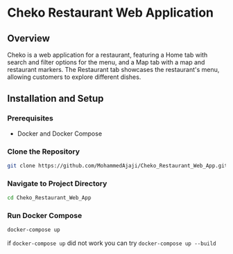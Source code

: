 # Cheko Restaurant Web Application

## Overview
Cheko is a web application for a restaurant, featuring a Home tab with search and filter options for the menu, and a Map tab with a map and restaurant markers. The Restaurant tab showcases the restaurant's menu, allowing customers to explore different dishes.

## Installation and Setup
### Prerequisites
- Docker and Docker Compose

### Clone the Repository
```bash
git clone https://github.com/MohammedAjaji/Cheko_Restaurant_Web_App.git
```

### Navigate to Project Directory
```bash
cd Cheko_Restaurant_Web_App
```
### Run Docker Compose
```bash
docker-compose up
```
if `docker-compose up` did not work
you can try `docker-compose up --build` 
